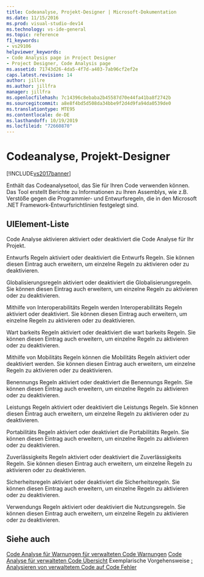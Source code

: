 ```yaml
---
title: Codeanalyse, Projekt-Designer | Microsoft-Dokumentation
ms.date: 11/15/2016
ms.prod: visual-studio-dev14
ms.technology: vs-ide-general
ms.topic: reference
f1_keywords:
- vs29106
helpviewer_keywords:
- Code Analysis page in Project Designer
- Project Designer, Code Analysis page
ms.assetid: 71743d26-4da5-4f7d-a403-7ab96cf2ef2e
caps.latest.revision: 14
author: jillre
ms.author: jillfra
manager: jillfra
ms.openlocfilehash: 7c14396c8ebaba2b45587d70e44fa41ba8f2742b
ms.sourcegitcommit: a8e8f4bd5d508da34bbe9f2d4d9fa94da0539de0
ms.translationtype: MTE95
ms.contentlocale: de-DE
ms.lasthandoff: 10/19/2019
ms.locfileid: "72660870"
---
```

# <a name="code-analysis-project-designer"></a>Codeanalyse, Projekt-Designer
[!INCLUDE[vs2017banner](../../includes/vs2017banner.md)]

Enthält das Codeanalysetool, das Sie für Ihren Code verwenden können. Das Tool erstellt Berichte zu Informationen zu Ihren Assemblys, wie z.B. Verstöße gegen die Programmier- und Entwurfsregeln, die in den Microsoft .NET Framework-Entwurfsrichtlinien festgelegt sind.

## <a name="uielement-list"></a>UIElement-Liste
 Code Analyse aktivieren aktiviert oder deaktiviert die Code Analyse für Ihr Projekt.

 Entwurfs Regeln aktiviert oder deaktiviert die Entwurfs Regeln. Sie können diesen Eintrag auch erweitern, um einzelne Regeln zu aktivieren oder zu deaktivieren.

 Globalisierungsregeln aktiviert oder deaktiviert die Globalisierungsregeln. Sie können diesen Eintrag auch erweitern, um einzelne Regeln zu aktivieren oder zu deaktivieren.

 Mithilfe von Interoperabilitäts Regeln werden Interoperabilitäts Regeln aktiviert oder deaktiviert. Sie können diesen Eintrag auch erweitern, um einzelne Regeln zu aktivieren oder zu deaktivieren.

 Wart barkeits Regeln aktiviert oder deaktiviert die wart barkeits Regeln. Sie können diesen Eintrag auch erweitern, um einzelne Regeln zu aktivieren oder zu deaktivieren.

 Mithilfe von Mobilitäts Regeln können die Mobilitäts Regeln aktiviert oder deaktiviert werden. Sie können diesen Eintrag auch erweitern, um einzelne Regeln zu aktivieren oder zu deaktivieren.

 Benennungs Regeln aktiviert oder deaktiviert die Benennungs Regeln. Sie können diesen Eintrag auch erweitern, um einzelne Regeln zu aktivieren oder zu deaktivieren.

 Leistungs Regeln aktiviert oder deaktiviert die Leistungs Regeln. Sie können diesen Eintrag auch erweitern, um einzelne Regeln zu aktivieren oder zu deaktivieren.

 Portabilitäts Regeln aktiviert oder deaktiviert die Portabilitäts Regeln. Sie können diesen Eintrag auch erweitern, um einzelne Regeln zu aktivieren oder zu deaktivieren.

 Zuverlässigkeits Regeln aktiviert oder deaktiviert die Zuverlässigkeits Regeln. Sie können diesen Eintrag auch erweitern, um einzelne Regeln zu aktivieren oder zu deaktivieren.

 Sicherheitsregeln aktiviert oder deaktiviert die Sicherheitsregeln. Sie können diesen Eintrag auch erweitern, um einzelne Regeln zu aktivieren oder zu deaktivieren.

 Verwendungs Regeln aktiviert oder deaktiviert die Nutzungsregeln. Sie können diesen Eintrag auch erweitern, um einzelne Regeln zu aktivieren oder zu deaktivieren.

## <a name="see-also"></a>Siehe auch
 [Code Analyse für Warnungen für verwalteten Code Warnungen](../../code-quality/code-analysis-for-managed-code-warnings.md) [Code Analyse für verwalteten Code Übersicht](../../code-quality/code-analysis-for-managed-code-overview.md) Exemplarische Vorgehensweise [: Analysieren von verwaltetem Code auf Code Fehler](../../code-quality/walkthrough-analyzing-managed-code-for-code-defects.md)
